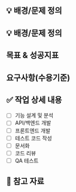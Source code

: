 ## 💡 배경/문제 정의

<!-- 개발할 기능에 대한 간단한 설명을 작성해주세요 -->

## 💡 배경/문제 정의

## 목표 & 성공지표

<!-- 기능의 상세한 요구사항을 작성해주세요 -->

## 요구사항(수용기준)

## ✅ 작업 상세 내용

- [ ] 기능 설계 및 분석
- [ ] API/백엔드 개발
- [ ] 프론트엔드 개발
- [ ] 테스트 코드 작성
- [ ] 문서화
- [ ] 코드 리뷰
- [ ] QA 테스트

## 📎 참고 자료

<!-- 관련 문서, 캡쳐 이미지, 참고 이미지, 링크 등을 첨부해주세요 -->
